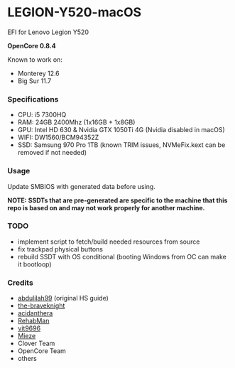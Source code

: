 # LEGION-Y520-macOS
EFI for Lenovo Legion Y520

**OpenCore 0.8.4**

Known to work on:
- Monterey 12.6
- Big Sur 11.7

### Specifications

- CPU: i5 7300HQ
- RAM: 24GB 2400Mhz (1x16GB + 1x8GB)
- GPU: Intel HD 630 & Nvidia GTX 1050Ti 4G (Nvidia disabled in macOS)
- WIFI: DW1560/BCM94352Z
- SSD: Samsung 970 Pro 1TB (known TRIM issues, NVMeFix.kext can be removed if not needed)

### Usage

Update SMBIOS with generated data before using.

**NOTE: SSDTs that are pre-generated are specific to the machine that this repo is based on and may not work properly for another machine.**

### TODO

- implement script to fetch/build needed resources from source
- fix trackpad physical buttons
- rebuild SSDT with OS conditional (booting Windows from OC can make it 
bootloop)

### Credits
- [abdulilah99](https://github.com/abdulilah99) (original HS guide)
- [the-braveknight](https://github.com/the-braveknight)
- [acidanthera](https://github.com/acidanthera)
- [RehabMan](https://github.com/RehabMan)
- [vit9696](https://github.com/vit9696)
- [Mieze](https://github.com/Mieze)
- Clover Team
- OpenCore Team
- others
